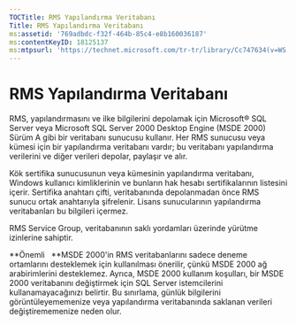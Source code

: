 ```yaml
---
TOCTitle: RMS Yapılandırma Veritabanı
Title: RMS Yapılandırma Veritabanı
ms:assetid: '769adbdc-f32f-464b-85c4-e8b160036187'
ms:contentKeyID: 18125137
ms:mtpsurl: 'https://technet.microsoft.com/tr-tr/library/Cc747634(v=WS.10)'
---
```


RMS Yapılandırma Veritabanı
===========================

RMS, yapılandırmasını ve ilke bilgilerini depolamak için Microsoft® SQL Server veya Microsoft SQL Server 2000 Desktop Engine (MSDE 2000) Sürüm A gibi bir veritabanı sunucusu kullanır. Her RMS sunucusu veya kümesi için bir yapılandırma veritabanı vardır; bu veritabanı yapılandırma verilerini ve diğer verileri depolar, paylaşır ve alır.

Kök sertifika sunucusunun veya kümesinin yapılandırma veritabanı, Windows kullanıcı kimliklerinin ve bunların hak hesabı sertifikalarının listesini içerir. Sertifika anahtarı çifti, veritabanında depolanmadan önce RMS sunucu ortak anahtarıyla şifrelenir. Lisans sunucularının yapılandırma veritabanları bu bilgileri içermez.

RMS Service Group, veritabanının saklı yordamları üzerinde yürütme izinlerine sahiptir.

**Önemli   **MSDE 2000'in RMS veritabanlarını sadece deneme ortamlarını desteklemek için kullanılması önerilir, çünkü MSDE 2000 ağ arabirimlerini desteklemez. Ayrıca, MSDE 2000 kullanım koşulları, bir MSDE 2000 veritabanını değiştirmek için SQL Server istemcilerini kullanamayacağınızı belirtir. Bu sınırlama, günlük bilgilerini görüntüleyememenize veya yapılandırma veritabanında saklanan verileri değiştirememenize neden olur.
